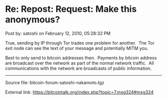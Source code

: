 # Re: Repost: Request: Make this anonymous?

Post by: satoshi on February 12, 2010, 05:28:32 PM

True, sending by IP through Tor trades one problem for another. &nbsp;The Tor exit node can see the text of your message and potentially MITM you.

Best to only send to bitcoin addresses then. &nbsp;Payments by bitcoin address are broadcast over the network as part of the normal network traffic. &nbsp;All communications with the network are broadcasts of public information.

---

Source file: bitcoin-forum-satoshi-nakamoto.tgz

External link: https://bitcointalk.org/index.php?topic=7.msg324#msg324
